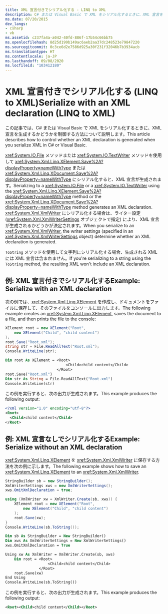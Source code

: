 ```yaml
---
title: XML 宣言付きでシリアル化する - LINQ to XML
description: C# または Visual Basic で XML をシリアル化するときに、XML 宣言を生成するかどうかを制御できます。
ms.date: 07/20/2015
dev_langs:
- csharp
- vb
ms.assetid: c237fa4a-a042-40fd-886f-17b54c66bb75
ms.openlocfilehash: 8d25d199b149ac6aeb2aa37dc248523e79847220
ms.sourcegitcommit: 0c3ce6d2e7586d925a30f231f32046b7b3934acb
ms.translationtype: HT
ms.contentlocale: ja-JP
ms.lasthandoff: 09/08/2020
ms.locfileid: "103412180"
---
```

# <a name="serialize-with-an-xml-declaration-linq-to-xml"></a><span data-ttu-id="2f8f5-103">XML 宣言付きでシリアル化する (LINQ to XML)</span><span class="sxs-lookup"><span data-stu-id="2f8f5-103">Serialize with an XML declaration (LINQ to XML)</span></span>

<span data-ttu-id="2f8f5-104">この記事では、C# または Visual Basic で XML をシリアル化するときに、XML 宣言を生成するかどうかを制御する方法について説明します。</span><span class="sxs-lookup"><span data-stu-id="2f8f5-104">This article describes how to control whether an XML declaration is generated when you serialize XML in C# or Visual Basic.</span></span>

<span data-ttu-id="2f8f5-105"><xref:System.IO.File> メソッドまたは <xref:System.IO.TextWriter> メソッドを使用して <xref:System.Xml.Linq.XElement.Save%2A?displayProperty=nameWithType> または <xref:System.Xml.Linq.XDocument.Save%2A?displayProperty=nameWithType> にシリアル化すると、XML 宣言が生成されます。</span><span class="sxs-lookup"><span data-stu-id="2f8f5-105">Serializing to a <xref:System.IO.File> or a <xref:System.IO.TextWriter> using the <xref:System.Xml.Linq.XElement.Save%2A?displayProperty=nameWithType> method or the <xref:System.Xml.Linq.XDocument.Save%2A?displayProperty=nameWithType> method generates an XML declaration.</span></span> <span data-ttu-id="2f8f5-106"><xref:System.Xml.XmlWriter> にシリアル化する場合は、ライター設定 (<xref:System.Xml.XmlWriterSettings> オブジェクトで指定) により、XML 宣言が生成されるかどうかが決定されます。</span><span class="sxs-lookup"><span data-stu-id="2f8f5-106">When you serialize to an <xref:System.Xml.XmlWriter>, the writer settings (specified in an <xref:System.Xml.XmlWriterSettings> object) determine whether an XML declaration is generated.</span></span>

<span data-ttu-id="2f8f5-107">`ToString` メソッドを使用して文字列にシリアル化する場合、生成される XML には XML 宣言は含まれません。</span><span class="sxs-lookup"><span data-stu-id="2f8f5-107">If you're serializing to a string using the `ToString` method, the resulting XML won't include an XML declaration.</span></span>

## <a name="example-serialize-with-an-xml-declaration"></a><span data-ttu-id="2f8f5-108">例: XML 宣言付きでシリアル化する</span><span class="sxs-lookup"><span data-stu-id="2f8f5-108">Example: Serialize with an XML declaration</span></span>

<span data-ttu-id="2f8f5-109">次の例では、<xref:System.Xml.Linq.XElement> を作成し、ドキュメントをファイルに保存して、そのファイルをコンソールに出力します。</span><span class="sxs-lookup"><span data-stu-id="2f8f5-109">The following example creates an <xref:System.Xml.Linq.XElement>, saves the document to a file, and then prints the file to the console:</span></span>

```csharp
XElement root = new XElement("Root",
    new XElement("Child", "child content")
);
root.Save("Root.xml");
string str = File.ReadAllText("Root.xml");
Console.WriteLine(str);
```

```vb
Dim root As XElement = <Root>
                           <Child>child content</Child>
                       </Root>
root.Save("Root.xml")
Dim str As String = File.ReadAllText("Root.xml")
Console.WriteLine(str)
```

<span data-ttu-id="2f8f5-110">この例を実行すると、次の出力が生成されます。</span><span class="sxs-lookup"><span data-stu-id="2f8f5-110">This example produces the following output:</span></span>

```xml
<?xml version="1.0" encoding="utf-8"?>
<Root>
  <Child>child content</Child>
</Root>
```

## <a name="example-serialize-without-an-xml-declaration"></a><span data-ttu-id="2f8f5-111">例: XML 宣言なしでシリアル化する</span><span class="sxs-lookup"><span data-stu-id="2f8f5-111">Example: Serialize without an XML declaration</span></span>

<span data-ttu-id="2f8f5-112"><xref:System.Xml.Linq.XElement> を <xref:System.Xml.XmlWriter> に保存する方法を次の例に示します。</span><span class="sxs-lookup"><span data-stu-id="2f8f5-112">The following example shows how to save an <xref:System.Xml.Linq.XElement> to an <xref:System.Xml.XmlWriter>.</span></span>

```csharp
StringBuilder sb = new StringBuilder();
XmlWriterSettings xws = new XmlWriterSettings();
xws.OmitXmlDeclaration = true;

using (XmlWriter xw = XmlWriter.Create(sb, xws)) {
    XElement root = new XElement("Root",
        new XElement("Child", "child content")
    );
    root.Save(xw);
}
Console.WriteLine(sb.ToString());
```

```vb
Dim sb As StringBuilder = New StringBuilder()
Dim xws As XmlWriterSettings = New XmlWriterSettings()
xws.OmitXmlDeclaration = True

Using xw As XmlWriter = XmlWriter.Create(sb, xws)
    Dim root = <Root>
                   <Child>child content</Child>
               </Root>
    root.Save(xw)
End Using
Console.WriteLine(sb.ToString())
```

<span data-ttu-id="2f8f5-113">この例を実行すると、次の出力が生成されます。</span><span class="sxs-lookup"><span data-stu-id="2f8f5-113">This example produces the following output:</span></span>

```xml
<Root><Child>child content</Child></Root>
```
